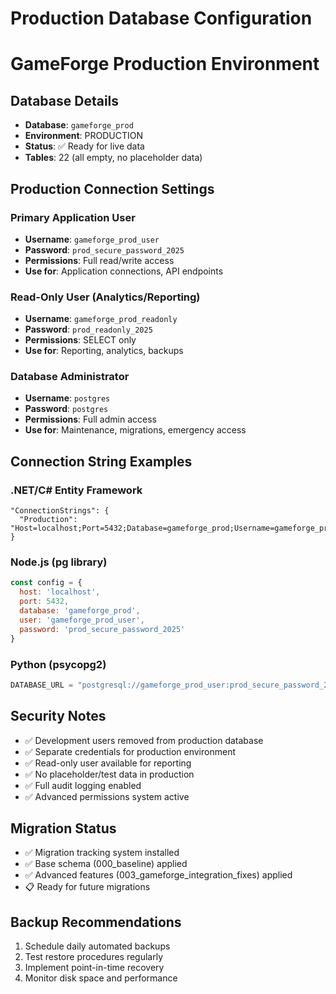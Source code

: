 # Production Database Configuration
# GameForge Production Environment

## Database Details
- **Database**: `gameforge_prod`
- **Environment**: PRODUCTION
- **Status**: ✅ Ready for live data
- **Tables**: 22 (all empty, no placeholder data)

## Production Connection Settings

### Primary Application User
- **Username**: `gameforge_prod_user`
- **Password**: `prod_secure_password_2025`
- **Permissions**: Full read/write access
- **Use for**: Application connections, API endpoints

### Read-Only User (Analytics/Reporting)
- **Username**: `gameforge_prod_readonly`
- **Password**: `prod_readonly_2025`  
- **Permissions**: SELECT only
- **Use for**: Reporting, analytics, backups

### Database Administrator
- **Username**: `postgres`
- **Password**: `postgres`
- **Permissions**: Full admin access
- **Use for**: Maintenance, migrations, emergency access

## Connection String Examples

### .NET/C# Entity Framework
```
"ConnectionStrings": {
  "Production": "Host=localhost;Port=5432;Database=gameforge_prod;Username=gameforge_prod_user;Password=prod_secure_password_2025"
}
```

### Node.js (pg library)
```javascript
const config = {
  host: 'localhost',
  port: 5432,
  database: 'gameforge_prod',
  user: 'gameforge_prod_user',
  password: 'prod_secure_password_2025'
}
```

### Python (psycopg2)
```python
DATABASE_URL = "postgresql://gameforge_prod_user:prod_secure_password_2025@localhost:5432/gameforge_prod"
```

## Security Notes
- ✅ Development users removed from production database
- ✅ Separate credentials for production environment
- ✅ Read-only user available for reporting
- ✅ No placeholder/test data in production
- ✅ Full audit logging enabled
- ✅ Advanced permissions system active

## Migration Status
- ✅ Migration tracking system installed
- ✅ Base schema (000_baseline) applied
- ✅ Advanced features (003_gameforge_integration_fixes) applied
- 📋 Ready for future migrations

## Backup Recommendations
1. Schedule daily automated backups
2. Test restore procedures regularly
3. Implement point-in-time recovery
4. Monitor disk space and performance